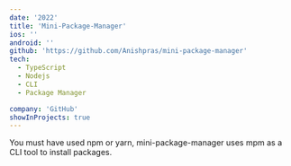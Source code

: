 ```yaml
---
date: '2022'
title: 'Mini-Package-Manager'
ios: ''
android: ''
github: 'https://github.com/Anishpras/mini-package-manager'
tech:
  - TypeScript
  - Nodejs
  - CLI
  - Package Manager

company: 'GitHub'
showInProjects: true
---
```


You must have used npm or yarn, mini-package-manager uses mpm as a CLI tool to install packages.
